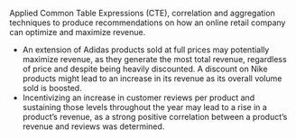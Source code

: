 Applied Common Table Expressions (CTE), correlation and aggregation techniques to produce recommendations on how an online retail company can optimize and maximize revenue.
   - An extension of Adidas products sold at full prices may potentially maximize revenue, as they generate the most total revenue,      regardless of price and despite being heavily discounted. A discount on Nike products might lead to an increase in its revenue      as its overall volume sold is boosted.
   - Incentivizing an increase in customer reviews per product and sustaining those levels throughout the year may lead to a rise        in a product’s revenue, as a strong positive correlation between a product’s revenue and reviews was determined.
